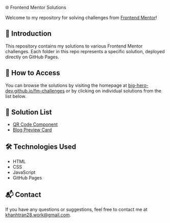 🌐 Frontend Mentor Solutions

Welcome to my repository for solving challenges from [Frontend Mentor](w)!

## 📌 Introduction
This repository contains my solutions to various Frontend Mentor challenges. Each folder in this repo represents a specific solution, deployed directly on GitHub Pages.

## 🚀 How to Access
You can browse the solutions by visiting the homepage at [big-hero-dev.github.io/fm-challenges](https://big-hero-dev.github.io/fm-challenges/) or by clicking on individual solutions from the list below.

## 📂 Solution List
- [QR Code Component](./qr-code-component/)
- [Blog Preview Card](./blog-preview-card/)
## 🛠 Technologies Used
- HTML
- CSS
- JavaScript
- GitHub Pages

## 📬 Contact
If you have any questions or suggestions, feel free to contact me at [khanhtran28.work@gmail.com](mailto:khanhtran28.work@gmail.com).

